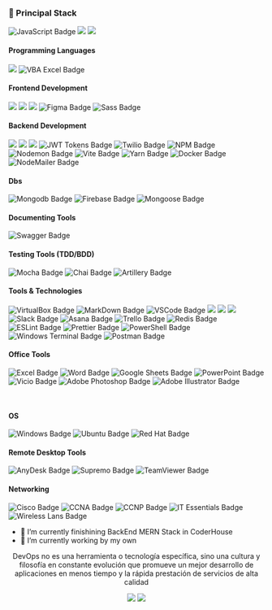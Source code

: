 <h3>
  🚀 Principal Stack
</h3> 
<p>
  <img src="https://img.shields.io/badge/javascript-%23323330.svg?style=for-the-badge&logo=javascript&logoColor=%23F7DF1E" alt="JavaScript Badge">
  <img src="https://img.shields.io/badge/React-20232A?style=for-the-badge&logo=react&logoColor=61DAFB">
  <img src="https://img.shields.io/badge/Node.js-339933?style=for-the-badge&logo=nodedotjs&logoColor=white">
  
</p>

<h4>Programming Languages</h4>
<p>
  <img src="https://img.shields.io/badge/JavaScript-F7DF1E?style=for-the-badge&logo=javascript&logoColor=black">
<img src="https://img.shields.io/badge/VBA%20Excel-47A248?style=for-the-badge" alt="VBA Excel Badge">
</p>
<h4>Frontend Development</h4>
<p>
  <img src="https://img.shields.io/badge/HTML5-E34F26?style=for-the-badge&logo=html5&logoColor=white">
  <img src="https://img.shields.io/badge/CSS3-1572B6?style=for-the-badge&logo=css3&logoColor=white">
  <img src="https://img.shields.io/badge/React-20232A?style=for-the-badge&logo=react&logoColor=61DAFB">
  <img src="https://img.shields.io/badge/Figma-F24E1E?logo=figma&logoColor=fff&style=for-the-badge" alt="Figma Badge">
  <img src="https://img.shields.io/badge/Sass-C69?logo=sass&logoColor=fff&style=for-the-badge" alt="Sass Badge">
</p>

<h4>Backend Development</h4>
<p>
  <img src="https://img.shields.io/badge/Node.js-339933?style=for-the-badge&logo=nodedotjs&logoColor=white">
  <img src="https://img.shields.io/badge/Express.js-000000?style=for-the-badge&logo=express&logoColor=white">
  <img src="https://img.shields.io/badge/Socket.io-black?style=for-the-badge&logo=socket.io&badgeColor=010101">
  <img src="https://img.shields.io/badge/JWT-black?style=for-the-badge&logo=JSON%20web%20tokens" alt="JWT Tokens Badge">
  <img src="https://img.shields.io/badge/Twilio-F22F46?logo=twilio&logoColor=fff&style=for-the-badge" alt="Twilio Badge">
  <img src="https://img.shields.io/badge/NPM-%23CB3837.svg?style=for-the-badge&logo=npm&logoColor=white" alt="NPM Badge">
  <img src="https://img.shields.io/badge/NODEMON-%23323330.svg?style=for-the-badge&logo=nodemon&logoColor=%BBDEAD" alt="Nodemon Badge">
  <img src="https://img.shields.io/badge/vite-%23646CFF.svg?style=for-the-badge&logo=vite&logoColor=white" alt="Vite Badge">
  <img src="https://img.shields.io/badge/yarn-%232C8EBB.svg?style=for-the-badge&logo=yarn&logoColor=white" alt="Yarn Badge">
  <img src="https://img.shields.io/badge/docker-%230db7ed.svg?style=for-the-badge&logo=docker&logoColor=white" alt="Docker Badge">
  <img src="https://img.shields.io/badge/NodeMailer-%232C8EBB?style=for-the-badge" alt="NodeMailer Badge">

</p>
<h4>Dbs</h4>
<p>
   <img src="https://img.shields.io/badge/MongoDB-47A248.svg?style=for-the-badge&logo=MongoDB&logoColor=white" alt="Mongodb Badge">
  <img src="https://img.shields.io/badge/Firebase-FFCA28?logo=firebase&logoColor=000&style=for-the-badge" alt="Firebase Badge">
   <img src="https://img.shields.io/badge/Mongoose-880000.svg?style=for-the-badge&logo=Mongoose&logoColor=white" alt="Mongoose Badge">
</p>
<h4>Documenting Tools</h4>
<P>
<img src="https://img.shields.io/badge/Swagger-85EA2D?logo=swagger&logoColor=000&style=for-the-badge" alt="Swagger Badge">
</P>
<h4>Testing Tools (TDD/BDD)</h4>
<P>
<img src="https://img.shields.io/badge/Mocha-8D6748?logo=mocha&logoColor=fff&style=for-the-badge" alt="Mocha Badge">
<img src="https://img.shields.io/badge/Chai-A30701?logo=chai&logoColor=fff&style=for-the-badge" alt="Chai Badge">
<img src="https://img.shields.io/badge/Artillery-20232A?style=for-the-badge&" alt="Artillery Badge">

</P>
<h4>Tools & Technologies</h4>
<p>
  <img src="https://img.shields.io/badge/VirtualBox-183A61?logo=virtualbox&logoColor=fff&style=for-the-badge" alt="VirtualBox Badge">
  <img src="https://img.shields.io/badge/markdown-%23000000.svg?style=for-the-badge&logo=markdown&logoColor=white" alt="MarkDown Badge">
  <img src="https://img.shields.io/badge/Visual%20Studio%20Code-0078d7.svg?style=for-the-badge&logo=visual-studio-code&logoColor=white" alt="VSCode Badge">
  <img src="https://img.shields.io/badge/Git-F05032?style=for-the-badge&logo=git&logoColor=white">
  <img src="https://img.shields.io/badge/GitHub-100000?style=for-the-badge&logo=github&logoColor=white">
  <img src="https://img.shields.io/badge/Notion-000000?style=for-the-badge&logo=notion&logoColor=white">
  <img src="https://img.shields.io/badge/Slack-4A154B?logo=slack&logoColor=fff&style=for-the-badge" alt="Slack Badge">
  <img src="https://img.shields.io/badge/Asana-F06A6A?logo=asana&logoColor=fff&style=for-the-badge" alt="Asana Badge">
  <img src="https://img.shields.io/badge/Trello-0052CC?logo=trello&logoColor=fff&style=for-the-badge" alt="Trello Badge">
  <img src="https://img.shields.io/badge/Redis-DC382D?logo=redis&logoColor=fff&style=for-the-badge" alt="Redis Badge">
  <img src="https://img.shields.io/badge/ESLint-4B32C3?logo=eslint&logoColor=fff&style=for-the-badge" alt="ESLint Badge">
  <img src="https://img.shields.io/badge/Prettier-1A2C34?logo=prettier&logoColor=F7BA3E&style=for-the-badge" alt="Prettier Badge">
  <img src="https://img.shields.io/badge/PowerShell-5391FE?logo=powershell&logoColor=fff&style=for-the-badge" alt="PowerShell Badge">
  <img src="https://img.shields.io/badge/Windows%20Terminal-4D4D4D?logo=windowsterminal&logoColor=fff&style=for-the-badge" alt="Windows Terminal Badge">
  <img src="https://img.shields.io/badge/Postman-FF6C37?logo=postman&logoColor=fff&style=for-the-badge" alt="Postman Badge">
</p>
<h4>Office Tools </h4>
<p>
<img src="https://img.shields.io/badge/Microsoft_Excel-217346?style=for-the-badge&logo=microsoft-excel&logoColor=white&style=for-the-badge" alt="Excel Badge">
<img src="https://img.shields.io/badge/Microsoft_Word-2B579A?style=for-the-badge&logo=microsoft-word&logoColor=white&style=for-the-badge" alt="Word Badge">
<img src="https://img.shields.io/badge/Google%20Sheets-34A853?style=for-the-badge&logo=google-sheets&logoColor=white&style=for-the-badge" alt="Google Sheets Badge">
<img src="https://img.shields.io/badge/Microsoft_PowerPoint-B7472A?style=for-the-badge&logo=microsoft-powerpoint&logoColor=white&style=for-the-badge" alt="PowerPoint Badge">
<img src="https://img.shields.io/badge/Microsoft_Visio-3955A3?style=for-the-badge&logo=microsoft-visio&logoColor=white&style=for-the-badge" alt="Vicio Badge">
<img src="https://img.shields.io/badge/Adobe%20Photoshop-31A8FF?logo=adobephotoshop&logoColor=fff&style=plastic" alt="Adobe Photoshop Badge">
<img src="https://img.shields.io/badge/Adobe%20Illustrator-FF9A00?logo=adobeillustrator&logoColor=fff&style=plastic" alt="Adobe Illustrator Badge">
</p>
</br>
<h4>OS  
</h4>
<p>
  <img src="https://img.shields.io/badge/Windows-0078D6?logo=windows&logoColor=fff&style=for-the-badge" alt="Windows Badge">
  <img src="https://img.shields.io/badge/Ubuntu-E95420?logo=ubuntu&logoColor=fff&style=for-the-badge" alt="Ubuntu Badge">
  <img src="https://img.shields.io/badge/Red%20Hat-E00?logo=redhat&logoColor=fff&style=for-the-badge" alt="Red Hat Badge">
</p>
<p>
</p>
<h4>Remote Desktop Tools</h4>
<p>
  <img src="https://img.shields.io/badge/AnyDesk-EF443B?logo=anydesk&logoColor=fff&style=for-the-badge" alt="AnyDesk Badge">
  <img src="https://img.shields.io/badge/Supremo-0078D6?logo=Supremo&logoColor=fff&style=for-the-badge" alt="Supremo Badge">
  <img src="https://img.shields.io/badge/TeamViewer-004680?logo=teamviewer&logoColor=fff&style=for-the-badge" alt="TeamViewer Badge">
</p>
<h4>Networking </h4>
<p>
  <img src="https://img.shields.io/badge/cisco-%23049fd9.svg?style=for-the-badge&logo=cisco&logoColor=black" alt="Cisco Badge">
  <img src="https://img.shields.io/badge/CCNA-%23049fd9.svg?style=for-the-badge&logo=cisco&logoColor=black" alt="CCNA Badge">
  <img src="https://img.shields.io/badge/CCNP-%23049fd9.svg?style=for-the-badge&logo=cisco&logoColor=black" alt="CCNP Badge">
  <img src="https://img.shields.io/badge/IT Essentials-%23049fd9.svg?style=for-the-badge&logo=cisco&logoColor=black" alt="IT Essentials Badge">
  <img src="https://img.shields.io/badge/Wireless Lans-%23049fd9.svg?style=for-the-badge&logo=cisco&logoColor=black" alt="Wireless Lans Badge">
</p>

- 🌱 I’m currently finishining BackEnd MERN Stack in CoderHouse
- 🔭 I’m currently working by my own
<div align="center">
<p>DevOps no es una herramienta o tecnología específica, sino una cultura y filosofía en constante evolución que promueve un mejor desarrollo de aplicaciones en menos tiempo y la rápida prestación de servicios de alta calidad</p
  
</div>  
<div align="center">
  <a href = "mailto:ronnie.alvarezc@gmail.com"><img src="https://img.shields.io/badge/Gmail-D14836?style=for-the-badge&logo=gmail&logoColor=white" target="_blank"></a>
  <a href="https://www.linkedin.com/in/ronniealvarezc506" target="_blank"><img src="https://img.shields.io/badge/-LinkedIn-%230077B5?style=for-the-badge&logo=linkedin&logoColor=white" target="_blank"></a> 
</div>

<!--
**RonnieAlvarez/ronnieAlvarez** is a ✨ _special_ ✨ repository because its `README.md` (this file) appears on your GitHub profile.

Here are some ideas to get you started:


- 👯 I’m looking to collaborate on ...
- 🤔 I’m looking for help with ...
- 💬 Ask me about ...
- 📫 How to reach me: ...
- 😄 Pronouns: ...
- ⚡ Fun fact: ...
-->
